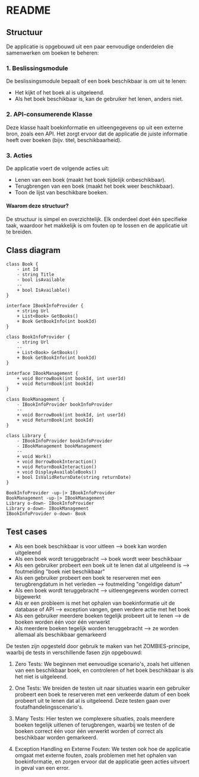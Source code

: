 # README
## Structuur
De applicatie is opgebouwd uit een paar eenvoudige onderdelen die samenwerken om boeken te beheren:

### 1. Beslissingsmodule
De beslissingsmodule bepaalt of een boek beschikbaar is om uit te lenen:

* Het kijkt of het boek al is uitgeleend.
* Als het boek beschikbaar is, kan de gebruiker het lenen, anders niet.
### 2. API-consumerende Klasse
Deze klasse haalt boekinformatie en uitleengegevens op uit een externe bron, zoals een API. Het zorgt ervoor dat de applicatie de juiste informatie heeft over boeken (bijv. titel, beschikbaarheid).

### 3. Acties
De applicatie voert de volgende acties uit:

* Lenen van een boek (maakt het boek tijdelijk onbeschikbaar).
* Terugbrengen van een boek (maakt het boek weer beschikbaar).
* Toon de lijst van beschikbare boeken.

#### Waarom deze structuur?
De structuur is simpel en overzichtelijk. Elk onderdeel doet één specifieke taak, waardoor het makkelijk is om fouten op te lossen en de applicatie uit te breiden.

## Class diagram

```plantuml
class Book {
    - int Id
    - string Title
    - bool isAvailable
    --
    + bool IsAvailable()
}

interface IBookInfoProvider {
    + string Url
    + List<Book> GetBooks()
    + Book GetBookInfo(int bookId)
}

class BookInfoProvider {
    - string Url
    --
    + List<Book> GetBooks()
    + Book GetBookInfo(int bookId)
}

interface IBookManagement {
    + void BorrowBook(int bookId, int userId)
    + void ReturnBook(int bookId)
}

class BookManagement {
    - IBookInfoProvider bookInfoProvider
    --
    + void BorrowBook(int bookId, int userId)
    + void ReturnBook(int bookId)
}

class Library {
    - IBookInfoProvider bookInfoProvider
    - IBookManagement bookManagement
    --
    + void Work()
    + void BorrowBookInteraction()
    + void ReturnBookInteraction()
    + void DisplayAvailableBooks()
    + bool IsValidReturnDate(string returnDate)
}

BookInfoProvider -up-|> IBookInfoProvider
BookManagement -up-|> IBookManagement
Library o-down- IBookInfoProvider
Library o-down- IBookManagement
IBookInfoProvider o-down- Book
```

## Test cases

* Als een boek beschikbaar is voor uitleen --> boek kan worden uitgeleend
* Als een boek wordt teruggebracht --> boek wordt weer beschikbaar
* Als een gebruiker probeert een boek uit te lenen dat al uitgeleend is --> foutmelding "boek niet beschikbaar"
* Als een gebruiker probeert een boek te reserveren met een terugbrengdatum in het verleden --> foutmelding "ongeldige datum"
* Als een boek wordt teruggebracht --> uitleengegevens worden correct bijgewerkt
* Als er een probleem is met het ophalen van boekinformatie uit de database of API --> exception vangen, geen verdere actie met het boek
* Als een gebruiker meerdere boeken tegelijk probeert uit te lenen --> de boeken worden één voor één verwerkt
* Als meerdere boeken tegelijk worden teruggebracht --> ze worden allemaal als beschikbaar gemarkeerd

De testen zijn opgesteld door gebruik te maken van het ZOMBIES-principe, waarbij de tests in verschillende fasen zijn opgebouwd:

1. Zero Tests: We beginnen met eenvoudige scenario's, zoals het uitlenen van een beschikbaar boek, en controleren of het boek beschikbaar is als het niet is uitgeleend.

2. One Tests: We breiden de testen uit naar situaties waarin een gebruiker probeert een boek te reserveren met een verkeerde datum of een boek probeert uit te lenen dat al is uitgeleend. Deze testen gaan over foutafhandelingsscenario's.

3. Many Tests: Hier testen we complexere situaties, zoals meerdere boeken tegelijk uitlenen of terugbrengen, waarbij we testen of de boeken correct één voor één verwerkt worden of correct als beschikbaar worden gemarkeerd.

4. Exception Handling en Externe Fouten: We testen ook hoe de applicatie omgaat met externe fouten, zoals problemen met het ophalen van boekinformatie, en zorgen ervoor dat de applicatie geen acties uitvoert in geval van een error.
